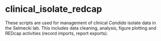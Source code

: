 # clinical_isolate_redcap

These scripts are used for management of clinical *Candida* isolate data in the Selmecki lab. This includes data cleaning, analysis, figure plotting and REDcap activities (record imports, report exports).

